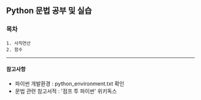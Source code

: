 Python 문법 공부 및 실습
------------------------

### 목차
	1. 사칙연산
	2. 함수

------------------------

#### 참고사항
- 파이썬 개발환경 : python_environment.txt 확인
- 문법 관련 참고서적 : '점프 투 파이썬' 위키독스
